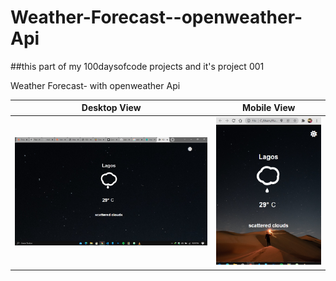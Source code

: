 # Weather-Forecast--openweather-Api
##this part of my 100daysofcode projects and it's project 001


Weather Forecast-  with openweather Api








Desktop View             |  Mobile View
:-------------------------:|:-------------------------:
![](./desktop.png)  |  ![](./mobile.png)
